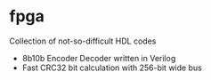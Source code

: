 # fpga
Collection of not-so-difficult HDL codes
- 8b10b Encoder Decoder written in Verilog
- Fast CRC32 bit calculation with 256-bit wide bus
